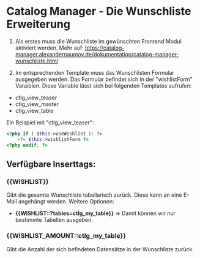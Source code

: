 # Catalog Manager - Die Wunschliste Erweiterung

1) Als erstes muss die Wunschliste im gewünschten Frontend Modul aktiviert werden. Mehr auf: https://catalog-manager.alexandernaumov.de/dokumentation/catalog-manager-wunschliste.html

2) Im entsprechenden Template muss das Wunschlisten Formular ausgegeben werden. Das Formular befindet sich in der "wishlistForm" Varaiblen. 
Diese Variable lässt sich bei folgenden Templates aufrufen:
- ctlg_view_teaser
- ctlg_view_master
- ctlg_view_table

Ein Beispiel mit "ctlg_view_teaser":

``` php
<?php if ( $this->useWishlist ): ?>
    <?= $this->wishlistForm ?>
<?php endif; ?>
```

## Verfügbare Inserttags:

### {{WISHLIST}} 
Gibt die gesamte Wunschliste tabellarisch zurück. Diese kann an eine E-Mail angehängt werden.
Weitere Optionen:

- **{{WISHLIST::?tables=ctlg_my_table}}** => Damit können wir nur bestimmte Tabellen ausgeben.


### {{WISHLIST_AMOUNT::ctlg_my_table}} 
Gibt die Anzahl der sich befindeten Datensätze in der Wunschliste zurück.
